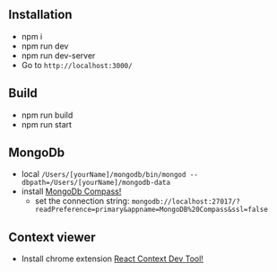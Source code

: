 ## Installation
- npm i 
- npm run dev
- npm run dev-server
- Go to `http://localhost:3000/`

## Build
- npm run build
- npm run start

## MongoDb
- local `/Users/[yourName]/mongodb/bin/mongod --dbpath=/Users/[yourName]/mongodb-data`
- install [MongoDb Compass!](https://www.mongodb.com/try/download/compass)
  - set the connection string: `mongodb://localhost:27017/?readPreference=primary&appname=MongoDB%20Compass&ssl=false`
  
## Context viewer
- Install chrome extension [React Context Dev Tool!](https://chrome.google.com/webstore/detail/react-context-devtool/oddhnidmicpefilikhgeagedibnefkcf?hl=en) 
